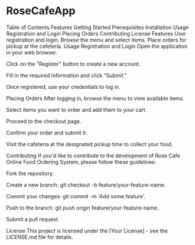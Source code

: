 # RoseCafeApp
Table of Contents
Features
Getting Started
Prerequisites
Installation
Usage
Registration and Login
Placing Orders
Contributing
License
Features
User registration and login.
Browse the menu and select items.
Place orders for pickup at the cafeteria.
Usage
Registration and Login
Open the application in your web browser.

Click on the "Register" button to create a new account.

Fill in the required information and click "Submit."

Once registered, use your credentials to log in.

Placing Orders
After logging in, browse the menu to view available items.

Select items you want to order and add them to your cart.

Proceed to the checkout page.

Confirm your order and submit it.

Visit the cafeteria at the designated pickup time to collect your food.

Contributing
If you'd like to contribute to the development of Rose Cafe Online Food Ordering System, please follow these guidelines:

Fork the repository.

Create a new branch: git checkout -b feature/your-feature-name.

Commit your changes: git commit -m 'Add some feature'.

Push to the branch: git push origin feature/your-feature-name.

Submit a pull request.

License
This project is licensed under the [Your License] - see the LICENSE.md file for details.
